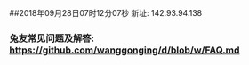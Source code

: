 ##2018年09月28日07时12分07秒 新址: 142.93.94.138
### 兔友常见问题及解答: https://github.com/wanggonging/d/blob/w/FAQ.md
